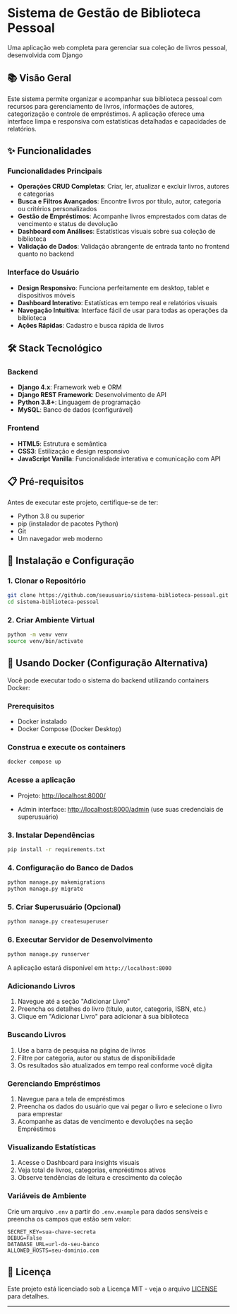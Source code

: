 # Sistema de Gestão de Biblioteca Pessoal

Uma aplicação web completa para gerenciar sua coleção de livros pessoal, desenvolvida com Django

## 📚 Visão Geral

Este sistema permite organizar e acompanhar sua biblioteca pessoal com recursos para gerenciamento de livros, informações de autores, categorização e controle de empréstimos. A aplicação oferece uma interface limpa e responsiva com estatísticas detalhadas e capacidades de relatórios.

## ✨ Funcionalidades

### Funcionalidades Principais

- **Operações CRUD Completas**: Criar, ler, atualizar e excluir livros, autores e categorias
- **Busca e Filtros Avançados**: Encontre livros por título, autor, categoria ou critérios personalizados
- **Gestão de Empréstimos**: Acompanhe livros emprestados com datas de vencimento e status de devolução
- **Dashboard com Análises**: Estatísticas visuais sobre sua coleção de biblioteca
- **Validação de Dados**: Validação abrangente de entrada tanto no frontend quanto no backend

### Interface do Usuário

- **Design Responsivo**: Funciona perfeitamente em desktop, tablet e dispositivos móveis
- **Dashboard Interativo**: Estatísticas em tempo real e relatórios visuais
- **Navegação Intuitiva**: Interface fácil de usar para todas as operações da biblioteca
- **Ações Rápidas**: Cadastro e busca rápida de livros

## 🛠️ Stack Tecnológico

### Backend

- **Django 4.x**: Framework web e ORM
- **Django REST Framework**: Desenvolvimento de API
- **Python 3.8+**: Linguagem de programação
- **MySQL**: Banco de dados (configurável)

### Frontend

- **HTML5**: Estrutura e semântica
- **CSS3**: Estilização e design responsivo
- **JavaScript Vanilla**: Funcionalidade interativa e comunicação com API

## 📋 Pré-requisitos

Antes de executar este projeto, certifique-se de ter:

- Python 3.8 ou superior
- pip (instalador de pacotes Python)
- Git
- Um navegador web moderno

## 🚀 Instalação e Configuração

### 1. Clonar o Repositório

```bash
git clone https://github.com/seuusuario/sistema-biblioteca-pessoal.git
cd sistema-biblioteca-pessoal
```

### 2. Criar Ambiente Virtual

```bash
python -m venv venv
source venv/bin/activate
```

## 🐳 Usando Docker (Configuração Alternativa)

Você pode executar todo o sistema do backend utilizando containers Docker:

### Prerequisitos

- Docker instalado
- Docker Compose (Docker Desktop)

### Construa e execute os containers

```bash
docker compose up
```

### Acesse a aplicação

- Projeto: <http://localhost:8000/>

- Admin interface: <http://localhost:8000/admin> (use suas credenciais de superusuário)

### 3. Instalar Dependências

```bash
pip install -r requirements.txt
```

### 4. Configuração do Banco de Dados

```bash
python manage.py makemigrations
python manage.py migrate
```

### 5. Criar Superusuário (Opcional)

```bash
python manage.py createsuperuser
```

### 6. Executar Servidor de Desenvolvimento

```bash
python manage.py runserver
```

A aplicação estará disponível em `http://localhost:8000`

### Adicionando Livros

1. Navegue até a seção "Adicionar Livro"
2. Preencha os detalhes do livro (título, autor, categoria, ISBN, etc.)
3. Clique em "Adicionar Livro" para adicionar à sua biblioteca

### Buscando Livros

1. Use a barra de pesquisa na página de livros
2. Filtre por categoria, autor ou status de disponibilidade
3. Os resultados são atualizados em tempo real conforme você digita

### Gerenciando Empréstimos

1. Navegue para a tela de empréstimos
2. Preencha os dados do usuário que vai pegar o livro e selecione o livro para emprestar
3. Acompanhe as datas de vencimento e devoluções na seção Empréstimos

### Visualizando Estatísticas

1. Acesse o Dashboard para insights visuais
2. Veja total de livros, categorias, empréstimos ativos
3. Observe tendências de leitura e crescimento da coleção

### Variáveis de Ambiente

Crie um arquivo `.env` a partir do `.env.example` para dados sensíveis e preencha os campos que estão sem valor:

```env
SECRET_KEY=sua-chave-secreta
DEBUG=False
DATABASE_URL=url-do-seu-banco
ALLOWED_HOSTS=seu-dominio.com
```

## 📝 Licença

Este projeto está licenciado sob a Licença MIT - veja o arquivo [LICENSE](LICENSE) para detalhes.

---
